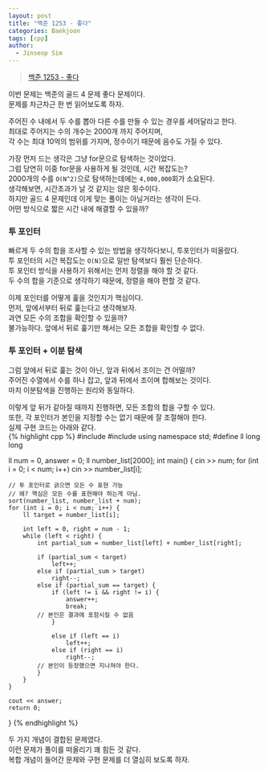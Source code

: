 ```yaml
---
layout: post
title: "백준 1253 - 좋다"
categories: Baekjoon
tags: [cpp]
author:
  - Jinseop Sim
---
```

> [백준 1253 - 좋다](https://www.acmicpc.net/problem/1253)


이번 문제는 백준의 골드 4 문제 좋다 문제이다.  
문제를 차근차근 한 번 읽어보도록 하자.

주어진 수 내에서 두 수를 뽑아 다른 수를 만들 수 있는 경우를 세어달라고 한다.  
최대로 주어지는 수의 개수는 2000개 까지 주어지며,  
각 수는 최대 10억의 범위를 가지며, 정수이기 때문에 음수도 가질 수 있다.  

가장 먼저 드는 생각은 그냥 for문으로 탐색하는 것이었다.  
그럼 당연히 이중 for문을 사용하게 될 것인데, 시간 복잡도는?  
2000개의 수를 ```O(N^2)```으로 탐색하는데에는 ```4,000,000```회가 소요된다.  
생각해보면, 시간초과가 날 것 같지는 않은 횟수이다.  
하지만 골드 4 문제인데 이게 맞는 풀이는 아닐거라는 생각이 든다.  
어떤 방식으로 짧은 시간 내에 해결할 수 있을까?  

### 투 포인터
빠르게 두 수의 합을 조사할 수 있는 방법을 생각하다보니, 투포인터가 떠올랐다.  
투 포인터의 시간 복잡도는 ```O(N)```으로 일반 탐색보다 훨씬 단순하다.  
투 포인터 방식을 사용하기 위해서는 먼저 정렬을 해야 할 것 같다.  
두 수의 합을 기준으로 생각하기 때문에, 정렬을 해야 편할 것 같다.  

이제 포인터를 어떻게 훑을 것인지가 핵심이다.  
먼저, 앞에서부터 뒤로 훑는다고 생각해보자.  
과연 모든 수의 조합을 확인할 수 있을까?  
불가능하다. 앞에서 뒤로 훑기만 해서는 모든 조합을 확인할 수 없다.  

### 투 포인터 + 이분 탐색
그럼 앞에서 뒤로 훑는 것이 아닌, 앞과 뒤에서 조이는 건 어떨까?  
주어진 수열에서 수를 하나 잡고, 앞과 뒤에서 조이며 합해보는 것이다.  
마치 이분탐색을 진행하는 원리와 동일하다.  

이렇게 앞 뒤가 같아질 때까지 진행하면, 모든 조합의 합을 구할 수 있다.  
또한, 각 포인터가 본인을 지정할 수는 없기 때문에 잘 조절해야 한다.  
실제 구현 코드는 아래와 같다.  
{% highlight cpp %}
#include <iostream>
#include <algorithm>
using namespace std;
#define ll long long

ll num = 0, answer = 0;
ll number_list[2000];
int main() {
    cin >> num;
    for (int i = 0; i < num; i++)
        cin >> number_list[i];

    // 투 포인터로 긁으면 모든 수 표현 가능
    // 왜? 핵심은 모든 수를 표현해야 하는게 아님.
    sort(number_list, number_list + num);
    for (int i = 0; i < num; i++) {
        ll target = number_list[i];
        
        int left = 0, right = num - 1;
        while (left < right) {
            int partial_sum = number_list[left] + number_list[right];

            if (partial_sum < target)
                left++;
            else if (partial_sum > target)
                right--;
            else if (partial_sum == target) {
                if (left != i && right != i) {
                    answer++;
                    break;
            // 본인은 결과에 포함시킬 수 없음
                }

                else if (left == i)
                    left++;
                else if (right == i)
                    right--;
            // 본인이 등장했으면 지나쳐야 한다.
            }
        }
    }

    cout << answer;
    return 0;
}
{% endhighlight %}

두 가지 개념이 결합된 문제였다.  
이런 문제가 풀이를 떠올리기 꽤 힘든 것 같다.  
복합 개념이 들어간 문제와 구현 문제를 더 열심히 보도록 하자.  
